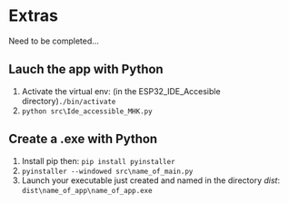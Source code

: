 # Extras

Need to be completed...

## Lauch the app with Python

1. Activate the virtual env: (in the ESP32_IDE_Accesible directory)`./bin/activate`
2. `python src\Ide_accessible_MHK.py`

## Create a .exe with Python

1. Install pip then: `pip install pyinstaller`
2. `pyinstaller --windowed src\name_of_main.py`
3. Launch your executable just created and named in the directory *dist*: `dist\name_of_app\name_of_app.exe`
